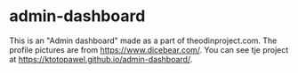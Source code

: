 # admin-dashboard

This is an "Admin dashboard" made as a part of theodinproject.com. The profile pictures are from https://www.dicebear.com/.
You can see tje project at https://ktotopawel.github.io/admin-dashboard/.